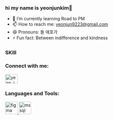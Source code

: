 ###  hi my name is yeonjunkim👋
- 🌱 I’m currently learning Road to PM
- 📫 How to reach me: yeonjun9223@gmail.com
- 😄 Pronouns: 돌 애호가
- ⚡ Fun fact: Between indifference and kindness
<h3 align="left">SKIll</h3>

<h3 align="left">Connect with me:</h3>
<p align="left">
<a href="https://instagram.com/yeon_junn" target="blank"><img align="center" src="https://raw.githubusercontent.com/rahuldkjain/github-profile-readme-generator/master/src/images/icons/Social/instagram.svg" alt="yeon_junn" height="30" width="40" /></a>
</p>

<h3 align="left">Languages and Tools:</h3>
<p align="left"> <a href="https://www.figma.com/" target="_blank" rel="noreferrer"> <img src="https://www.vectorlogo.zone/logos/figma/figma-icon.svg" alt="figma" width="40" height="40"/> </a> <a href="https://www.microsoft.com/en-us/sql-server" target="_blank" rel="noreferrer"> <img src="https://www.svgrepo.com/show/303229/microsoft-sql-server-logo.svg" alt="mssql" width="40" height="40"/> </a> </p>

<!--
**yeonjun0723/yeonjun0723** is a ✨ _special_ ✨ repository because its `README.md` (this file) appears on your GitHub profile.

Here are some ideas to get you started:

- 🌱 I’m currently learning Road to PM
- 📫 How to reach me: yeonjun9223@gmail.com
- 😄 Pronouns: fashionist
- ⚡ Fun fact: Between indifference and kindness
-->
